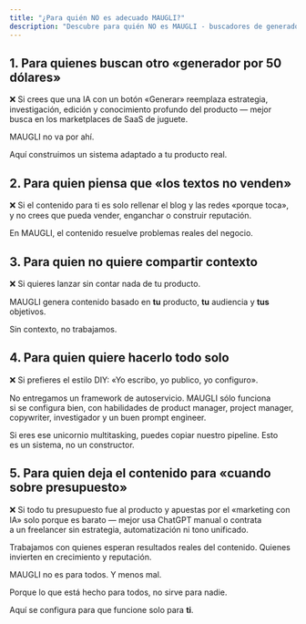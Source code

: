 ```yaml
---
title: "¿Para quién NO es adecuado MAUGLI?"
description: "Descubre para quién NO es MAUGLI - buscadores de generadores baratos, escépticos del poder comercial del contenido, quienes no comparten contexto, amantes del DIY, o quienes relegan el contenido al último presupuesto. MAUGLI crea sistemas personalizados que generan resultados reales."
---
```

## **1. Para quienes buscan otro «generador por 50 dólares»**

❌ Si crees que una IA con un botón «Generar» reemplaza estrategia, investigación, edición y conocimiento profundo del producto — mejor busca en los marketplaces de SaaS de juguete.

MAUGLI no va por ahí.

Aquí construimos un sistema adaptado a tu producto real.

## **2. Para quien piensa que «los textos no venden»**

❌ Si el contenido para ti es solo rellenar el blog y las redes «porque toca», y no crees que pueda vender, enganchar o construir reputación.

En MAUGLI, el contenido resuelve problemas reales del negocio.

## **3. Para quien no quiere compartir contexto**

❌ Si quieres lanzar sin contar nada de tu producto.

MAUGLI genera contenido basado en **tu** producto, **tu** audiencia y **tus** objetivos.

Sin contexto, no trabajamos.

## **4. Para quien quiere hacerlo todo solo**

❌ Si prefieres el estilo DIY: «Yo escribo, yo publico, yo configuro».

No entregamos un framework de autoservicio. MAUGLI sólo funciona si se configura bien, con habilidades de product manager, project manager, copywriter, investigador y un buen prompt engineer.

Si eres ese unicornio multitasking, puedes copiar nuestro pipeline. Esto es un sistema, no un constructor.

## **5. Para quien deja el contenido para «cuando sobre presupuesto»**

❌ Si todo tu presupuesto fue al producto y apuestas por el «marketing con IA» solo porque es barato — mejor usa ChatGPT manual o contrata a un freelancer sin estrategia, automatización ni tono unificado.

Trabajamos con quienes esperan resultados reales del contenido. Quienes invierten en crecimiento y reputación.

MAUGLI no es para todos. Y menos mal.

Porque lo que está hecho para todos, no sirve para nadie.

Aquí se configura para que funcione solo para **ti**.